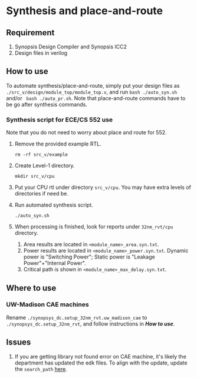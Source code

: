 # Synthesis and place-and-route

## Requirement
1. Synopsis Design Compiler and Synopsis ICC2
2. Design files in verilog

## How to use
To automate synthesis/place-and-route, simply put your design files as ```./src_v/design/module_top/module_top.v```, and run ```bash ./auto_syn.sh``` and/or ``` bash ./auto_pr.sh```. Note that place-and-route commands have to be go after synthesis commands.

### Synthesis script for ECE/CS 552 use
Note that you do not need to worry about place and route for 552.

1. Remove the provided example RTL.
   
   ```rm -rf src_v/example```
   
3. Create Level-1 directory.

    ```mkdir src_v/cpu```
  
3. Put your CPU rtl under directory ```src_v/cpu```. You may have extra levels of directories if need be.
4. Run automated synthesis script.

    ```./auto_syn.sh```
  
5. When processing is finished, look for reports under ```32nm_rvt/cpu``` directory.
   
    1. Area results are located in ```<module_name>_area.syn.txt```.
    2. Power results are located in ```<module_name>_power.syn.txt```. Dynamic power is "Switching Power"; Static power is "Leakage Power"+"Internal Power".
    3. Critical path is shown in ```<module_name>_max_delay.syn.txt```.


## Where to use
### UW-Madison CAE machines
Rename ```./synopsys_dc.setup_32nm_rvt.uw_madison_cae``` to ```./synopsys_dc.setup_32nm_rvt```, and follow instructions in ***How to use***.
## Issues
1. If you are getting library not found error on CAE machine, it's likely the department has updated the edk files. To align with the update, update the ```search_path``` [here](https://github.com/UNARY-Lab/Tools/blob/f9a0f6cf31ce9f35ea0938b0c2c2aeb5d2f2b945/script-auto-syn-pr/synopsys_dc.setup_32nm_rvt.uw_madison_cae#L108C5-L108C16).
